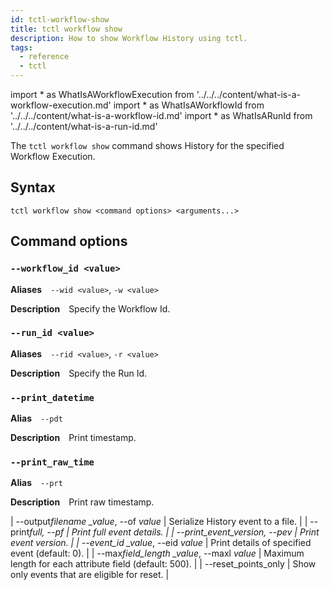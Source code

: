 ```yaml
---
id: tctl-workflow-show
title: tctl workflow show
description: How to show Workflow History using tctl.
tags:
  - reference
  - tctl
---
```


<!-- prettier-ignore -->
import * as WhatIsAWorkflowExecution from '../../../content/what-is-a-workflow-execution.md'
import * as WhatIsAWorkflowId from '../../../content/what-is-a-workflow-id.md'
import * as WhatIsARunId from '../../../content/what-is-a-run-id.md'

The `tctl workflow show` command shows History for the specified <preview page={WhatIsAWorkflowExecution}>Workflow Execution</preview>.

## Syntax

`tctl workflow show <command options> <arguments...>`

## Command options

### `--workflow_id <value>`

**Aliases** `--wid <value>`, `-w <value>`

**Description** Specify the <preview page={WhatIsAWorkflowId}>Workflow Id</preview>.

<!--
**Example** `tctl workflow show --workflow_id 3ea6b242-b23c-4279-bb13-f215661b4717`
-->

### `--run_id <value>`

**Aliases** `--rid <value>`, `-r <value>`

**Description** Specify the <preview page={WhatIsARunId}>Run Id</preview>.

### `--print_datetime`

**Alias** `--pdt`

**Description** Print timestamp.

### `--print_raw_time`

**Alias** `--prt`

**Description** Print raw timestamp.

| --output*filename \_value*, --of _value_ | Serialize History event to a file. |
| --print*full, --pf | Print full event details. |
| --print_event_version, --pev | Print event version. |
| --event_id \_value*, --eid _value_ | Print details of specified event (default: 0). |
| --max*field_length \_value*, --maxl _value_ | Maximum length for each attribute field (default: 500). |
| --reset_points_only | Show only events that are eligible for reset. |
